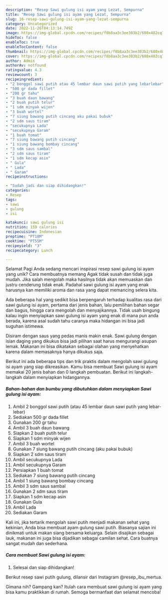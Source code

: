 ```yaml
---
description: "Resep Sawi gulung isi ayam yang Lezat, Sempurna"
title: "Resep Sawi gulung isi ayam yang Lezat, Sempurna"
slug: 16-resep-sawi-gulung-isi-ayam-yang-lezat-sempurna
category: Uncategorized
date: 2022-11-26T04:13:14.749Z
image: https://img-global.cpcdn.com/recipes/f8b8aa3c3ee303b2/680x482cq70/sawi-gulung-isi-ayam-foto-resep-utama.jpg
hideToc: false
enableToc: true
enableTocContent: false
thumbnail: https://img-global.cpcdn.com/recipes/f8b8aa3c3ee303b2/680x482cq70/sawi-gulung-isi-ayam-foto-resep-utama.jpg
cover: https://img-global.cpcdn.com/recipes/f8b8aa3c3ee303b2/680x482cq70/sawi-gulung-isi-ayam-foto-resep-utama.jpg
author: Admin
authorAv: notfound
ratingvalue: 4.3
reviewcount: 3
recipeingredient:
- "2 bonggol sawi putih atau 45 lembar daun sawi putih yang lebarlebar"
- "500 gr dada fillet"
- "200 gr tahu"
- "3 buah daun bawang"
- "2 buah putih telur"
- "1 sdm minyak wijen"
- "3 buah wortel"
- "7 siung bawang putih cincang aku pakai bubuk"
- "2 sdm saus tiram"
- "secukupnya Lada"
- "secukupnya Garam"
- "1 buah tomat"
- "7 siung bawang putih cincang"
- "1 siung bawang bombay cincang"
- "3 sdm saus sambal"
- "2 sdm saus tiram"
- "1 sdm kecap asin"
- " Gula"
- " Lada"
- " Garam"
recipeinstructions:

- "Sudah jadi dan siap dihidangkan!"
categories:
- Resep
tags:
- sawi
- gulung
- isi

katakunci: sawi gulung isi 
nutrition: 159 calories
recipecuisine: Indonesian
preptime: "PT18M"
cooktime: "PT55M"
recipeyield: "3"
recipecategory: Lunch

---
```



Selamat Pagi Anda sedang mencari inspirasi resep sawi gulung isi ayam yang unik? Cara membuatnya memang Agak tidak susah dan tidak juga mudah. Jika salah mengolah maka hasilnya tidak akan memuaskan dan justru cenderung tidak enak. Padahal sawi gulung isi ayam yang enak harusnya kan memiliki aroma dan rasa yang dapat memancing selera kita.


Ada beberapa hal yang sedikit bisa berpengaruh terhadap kualitas rasa dari sawi gulung isi ayam, pertama dari jenis bahan, lalu pemilihan bahan segar dan bagus, hingga cara mengolah dan menyajikannya. Tidak usah bingung kalau ingin menyiapkan sawi gulung isi ayam yang enak di mana pun anda berada, karena asal sudah tahu caranya maka hidangan ini bisa jadi suguhan istimewa.

Disiram dengan saus yang pedas manis makin enak. Sawi gulung dengan isian daging yang dikukus bisa jadi pilihan saat harus mengurangi asupan lemak. Makanan ini bisa dikatakan sebagai olahan yang menyehatkan karena dalam memasaknya hanya dikukus saja.


Berikut ini ada beberapa tips dan trik praktis dalam mengolah sawi gulung isi ayam yang siap dikreasikan. Kamu bisa membuat Sawi gulung isi ayam memakai 20 jenis bahan dan 0 langkah pembuatan. Berikut ini langkah-langkah dalam menyiapkan hidangannya.

<!--inarticleads1-->

##### Bahan-bahan dan bumbu yang dibutuhkan dalam menyiapkan Sawi gulung isi ayam:

1. Ambil 2 bonggol sawi putih (atau 45 lembar daun sawi putih yang lebar-lebar)
1. Sediakan 500 gr dada fillet
1. Gunakan 200 gr tahu
1. Ambil 3 buah daun bawang
1. Siapkan 2 buah putih telur
1. Siapkan 1 sdm minyak wijen
1. Ambil 3 buah wortel
1. Gunakan 7 siung bawang putih cincang (aku pakai bubuk)
1. Siapkan 2 sdm saus tiram
1. Ambil secukupnya Lada
1. Ambil secukupnya Garam
1. Persiapkan 1 buah tomat
1. Sediakan 7 siung bawang putih cincang
1. Ambil 1 siung bawang bombay cincang
1. Ambil 3 sdm saus sambal
1. Gunakan 2 sdm saus tiram
1. Siapkan 1 sdm kecap asin
1. Gunakan  Gula
1. Ambil  Lada
1. Sediakan  Garam


Kali ini, jika tertarik mengolah sawi putih menjadi makanan sehat yang kekinian, Anda bisa membuat ayam gulung sawi putih. Biasanya sajian ini dinikmati untuk makan siang bersama keluarga. Selain disajikan sebagai lauk, makanan ini juga bisa dijadikan sebagai camilan sehat. Cara buatnya sangat mudah dan sederhana. 

<!--inarticleads2-->

##### Cara membuat Sawi gulung isi ayam:


1. Selesai dan siap dihidangkan!

Berikut resep sawi putih gulung, dilansir dari Instagram @resep_ibu_mertua. 

Gimana nih? Gampang kan? Itulah cara membuat sawi gulung isi ayam yang bisa kamu praktikkan di rumah. Semoga bermanfaat dan selamat mencoba!
